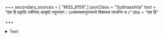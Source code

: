 +++
secondary_sources = [ "MSS_8159",]
jsonClass = "Subhaashita"
text = "एषा हि प्रकृतिः स्त्रीणाम् आसृष्टे रघुनन्दन।  \nसमस्थमनुरज्यन्ते विषमस्थं त्यजन्ति च॥"
title = "एषा हि"

+++

<details><summary>Text</summary>

एषा हि प्रकृतिः स्त्रीणाम् आसृष्टे रघुनन्दन।  
समस्थमनुरज्यन्ते विषमस्थं त्यजन्ति च॥
</details>

